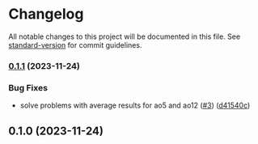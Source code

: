 # Changelog

All notable changes to this project will be documented in this file. See [standard-version](https://github.com/conventional-changelog/standard-version) for commit guidelines.

### [0.1.1](https://github.com/wa5z/ytimer-react/compare/v0.1.0...v0.1.1) (2023-11-24)


### Bug Fixes

* solve problems with average results for ao5 and ao12 ([#3](https://github.com/wa5z/ytimer-react/issues/3)) ([d41540c](https://github.com/wa5z/ytimer-react/commit/d41540cfbf468ac0616a1b0e0d47fdac30d54866))

## 0.1.0 (2023-11-24)
